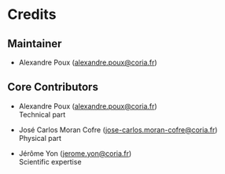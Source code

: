 # Credits

## Maintainer
 - Alexandre Poux (alexandre.poux@coria.fr)

## Core Contributors
 - Alexandre Poux (alexandre.poux@coria.fr)  
   Technical part

 - José Carlos Moran Cofre (jose-carlos.moran-cofre@coria.fr)  
   Physical part
   
 - Jérôme Yon (jerome.yon@coria.fr)  
   Scientific expertise
